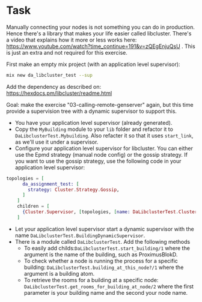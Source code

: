 # Task

Manually connecting your nodes is not something you can do in production. Hence there's a library that makes your life easier called libcluster. There's a video that explains how it more or less works here: https://www.youtube.com/watch?time_continue=191&v=zQEgEnjuQsU . This is just an extra and not required for this exercise.

First make an empty mix project (with an application level supervisor):

```bash
mix new da_libcluster_test --sup
```

Add the dependency as described on: https://hexdocs.pm/libcluster/readme.html

Goal: make the exercise "03-calling-remote-genserver" again, but this time provide a supervision tree with a dynamic supervisor to support this.

* You have your application level supervisor (already generated).
* Copy the `MyBuilding` module to your `lib` folder and refactor it to `DaLibclusterTest.Mybuilding`. Also refacter it so that it uses `start_link`, as we'll use it under a supervisor.
* Configure your application level supervisor for libcluster. You can either use the Epmd strategy (manual node config) or the gossip strategy. If you want to use the gossip strategy, use the following code in your application level supervisor:

```elixir
topologies = [
      da_assignment_test: [
        strategy: Cluster.Strategy.Gossip,
      ]
    ]
    children = [
      {Cluster.Supervisor, [topologies, [name: DaLibclusterTest.ClusterSupervisor]]},
    ]
```

* Let your application level supervisor start a dynamic supervisor with the name `DaLibclusterTest.BuildingDynamicSupervisor`.
* There is a module called `DaLibclusterTest`. Add the following methods
  * To easily add childs:`DaLibclusterTest.start_building/1` where the argument is the name of the building, such as ProximusBlokD.
  * To check whether a node is running the process for a specific building: `DaLibclusterTest.building_at_this_node?/1` where the argument is a building atom.
  * To retrieve the rooms for a building at a specific node: `DaLibclusterTest.get_rooms_for_building_at_node/2` where the first parameter is your building name and the second your node name.
